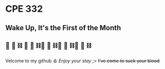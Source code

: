 # CPE 332
## **Wake Up, It's the First of the Month**
## 🧛 🦇 ⛓️ 🧛 🦇 ⛓️🧛 🦇 ⛓️🧛 🦇 ⛓️🧛 🦇 ⛓️
Velcome to my github 🩸
*Enjoy your stay* ;>
~~I've come to suck your blood~~
